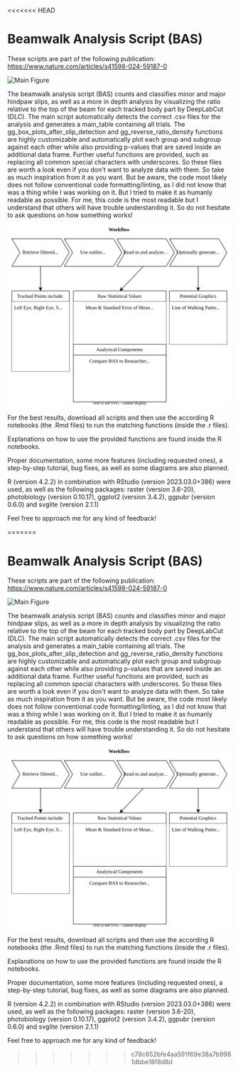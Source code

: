 <<<<<<< HEAD
# Beamwalk Analysis Script (BAS)

These scripts are part of the following publication: <https://www.nature.com/articles/s41598-024-59187-0>

![Main Figure][def2]

The beamwalk analysis script (BAS) counts and classifies minor and major hindpaw slips, as well as a more in depth analysis by visualizing the ratio relative to the top of the beam for each tracked body part by DeepLabCut (DLC). The main script automatically detects the correct .csv files for the analysis and generates a main_table containing all trials. The gg_box_plots_after_slip_detection and gg_reverse_ratio_density functions are highly customizable and automatically plot each group and subgroup against each other while also providing p-values that are saved inside an additional data frame. Further useful functions are provided, such as replacing all common special characters with underscores. So these files are worth a look even if you don't want to analyze data with them. So take as much inspiration from it as you want. But be aware, the code most likely does not follow conventional code formatting/linting, as I did not know that was a thing while I was working on it. But I tried to make it as humanly readable as possible. For me, this code is the most readable but I understand that others will have trouble understanding it. So do not hesitate to ask questions on how something works!

![Workflow Diagram][def]

For the best results, download all scripts and then use the according R notebooks (the .Rmd files) to run the matching functions (inside the .r files).

Explanations on how to use the provided functions are found inside the R notebooks.

Proper documentation, some more features (including requested ones), a step-by-step tutorial, bug fixes, as well as some diagrams are also planned.

R (version 4.2.2) in combination with RStudio (version 2023.03.0+386) were used, as well as the following packages: raster (version 3.6-20), photobiology (version 0.10.17), ggplot2 (version 3.4.2), ggpubr (version 0.6.0) and svglite (version 2.1.1)

Feel free to approach me for any kind of feedback!

[def]: https://github.com/RUB-Behavioral-Neuroscience/Beamwalk_Analysis_Script/blob/main/workflow.svg

[def2]: https://media.springernature.com/full/springer-static/image/art%3A10.1038%2Fs41598-024-59187-0/MediaObjects/41598_2024_59187_Fig1_HTML.png
=======
# Beamwalk Analysis Script (BAS)

These scripts are part of the following publication: <https://www.nature.com/articles/s41598-024-59187-0>

![Main Figure][def2]

The beamwalk analysis script (BAS) counts and classifies minor and major hindpaw slips, as well as a more in depth analysis by visualizing the ratio relative to the top of the beam for each tracked body part by DeepLabCut (DLC). The main script automatically detects the correct .csv files for the analysis and generates a main_table containing all trials. The gg_box_plots_after_slip_detection and gg_reverse_ratio_density functions are highly customizable and automatically plot each group and subgroup against each other while also providing p-values that are saved inside an additional data frame. Further useful functions are provided, such as replacing all common special characters with underscores. So these files are worth a look even if you don't want to analyze data with them. So take as much inspiration from it as you want. But be aware, the code most likely does not follow conventional code formatting/linting, as I did not know that was a thing while I was working on it. But I tried to make it as humanly readable as possible. For me, this code is the most readable but I understand that others will have trouble understanding it. So do not hesitate to ask questions on how something works!

![Workflow Diagram][def]

For the best results, download all scripts and then use the according R notebooks (the .Rmd files) to run the matching functions (inside the .r files).

Explanations on how to use the provided functions are found inside the R notebooks.

Proper documentation, some more features (including requested ones), a step-by-step tutorial, bug fixes, as well as some diagrams are also planned.

R (version 4.2.2) in combination with RStudio (version 2023.03.0+386) were used, as well as the following packages: raster (version 3.6-20), photobiology (version 0.10.17), ggplot2 (version 3.4.2), ggpubr (version 0.6.0) and svglite (version 2.1.1)

Feel free to approach me for any kind of feedback!

[def]: https://github.com/RUB-Behavioral-Neuroscience/Beamwalk_Analysis_Script/blob/main/workflow.svg

[def2]: https://media.springernature.com/full/springer-static/image/art%3A10.1038%2Fs41598-024-59187-0/MediaObjects/41598_2024_59187_Fig1_HTML.png
>>>>>>> c78c652bfe4aa591f69e38a7b9981dbbe18f8d8d
